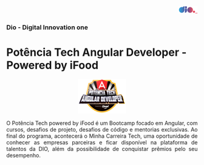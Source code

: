 <p align="right">
  <img src="assets/dio-logo.png" width="10%">
</p>
<h3> Dio - Digital Innovation one </h3>
<h1>Potência Tech Angular Developer - Powered by iFood</h1>

<p align="center">
  <img src="assets/angular-developer.png" width="25%">
</p>

<p align="justify">O Potência Tech powered by iFood é um Bootcamp focado em Angular, com cursos, desafios de projeto, desafios de código e mentorias exclusivas.
Ao final do programa, acontecerá o Minha Carreira Tech, uma oportunidade de conhecer as empresas parceiras e ficar disponível na plataforma de talentos da DIO, além da possibilidade de conquistar prêmios pelo seu desempenho.</p>

